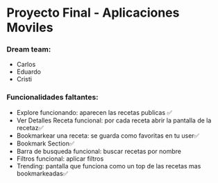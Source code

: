 # Proyecto Final - Aplicaciones Moviles
### Dream team: 
- Carlos
- Eduardo
- Cristi

### Funcionalidades faltantes:
- Explore funcionando: aparecen las recetas publicas ✅
- Ver Detalles Receta funcional: por cada receta abrir la pantalla de la recetaz✅
- Bookmarkear una receta: se guarda como favoritas en tu user✅
- Bookmark Section✅
- Barra de busqueda funcional: buscar recetas por nombre
- Filtros funcional: aplicar filtros
- Trending: pantalla que funciona como un top de las recetas mas bookmarkeadas✅
